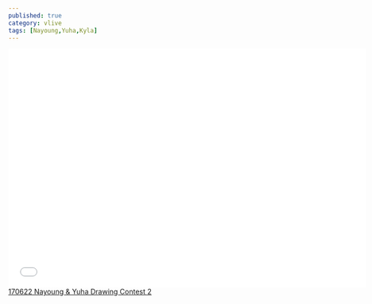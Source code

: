 ```yaml
---
published: true
category: vlive
tags: [Nayoung,Yuha,Kyla]
---
```

<iframe frameborder="0" width="720" height="480" src="BLAH" allowfullscreen></iframe><br /><a href="" target="_blank">170622 Nayoung & Yuha Drawing Contest 2</a>
